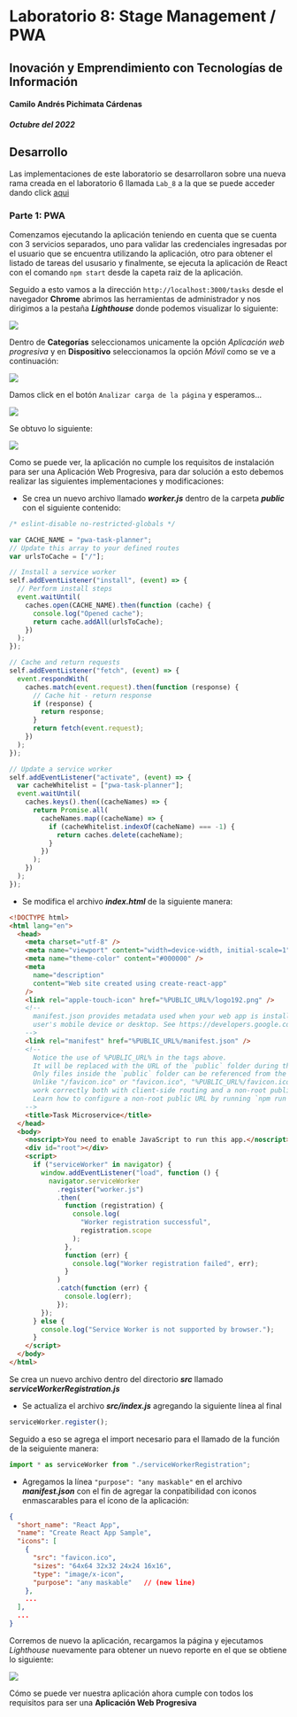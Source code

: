 # Laboratorio 8: Stage Management / PWA

## Inovación y Emprendimiento con Tecnologías de Información

#### Camilo Andrés Pichimata Cárdenas

##### Octubre del 2022

## Desarrollo

Las implementaciones de este laboratorio se desarrollaron sobre una nueva rama creada en el laboratorio 6 llamada `Lab_8` a la que se puede acceder dando click [aqui](https://github.com/CamiloPichimata/IETI-Lab_6-Hooks-React_Router/tree/Lab_8)

### Parte 1: PWA

Comenzamos ejecutando la aplicación teniendo en cuenta que se cuenta con 3 servicios separados, uno para validar las credenciales ingresadas por el usuario que se encuentra utilizando la aplicación, otro para obtener el listado de tareas del ususario y finalmente, se ejecuta la aplicación de React con el comando `npm start` desde la capeta raiz de la aplicación.

Seguido a esto vamos a la dirección `http://localhost:3000/tasks` desde el navegador **Chrome** abrimos las herramientas de administrador y nos dirigimos a la pestaña **_Lighthouse_** donde podemos visualizar lo siguiente:

![](img/lighthouse-1.png)

Dentro de **Categorías** seleccionamos unicamente la opción _Aplicación web progresiva_ y en **Dispositivo** seleccionamos la opción _Móvil_ como se ve a continuación:

![](img/lighthouse-2.png)

Damos click en el botón `Analizar carga de la página` y esperamos...

![](img/lighthouse-3.png)

Se obtuvo lo siguiente:

![](img/lighthouse-4.png)

Como se puede ver, la aplicación no cumple los requisitos de instalación para ser una Aplicación Web Progresiva, para dar solución a esto debemos realizar las siguientes implementaciones y modificaciones:

- Se crea un nuevo archivo llamado **_worker.js_** dentro de la carpeta **_public_** con el siguiente contenido:

```javascript
/* eslint-disable no-restricted-globals */

var CACHE_NAME = "pwa-task-planner";
// Update this array to your defined routes
var urlsToCache = ["/"];

// Install a service worker
self.addEventListener("install", (event) => {
  // Perform install steps
  event.waitUntil(
    caches.open(CACHE_NAME).then(function (cache) {
      console.log("Opened cache");
      return cache.addAll(urlsToCache);
    })
  );
});

// Cache and return requests
self.addEventListener("fetch", (event) => {
  event.respondWith(
    caches.match(event.request).then(function (response) {
      // Cache hit - return response
      if (response) {
        return response;
      }
      return fetch(event.request);
    })
  );
});

// Update a service worker
self.addEventListener("activate", (event) => {
  var cacheWhitelist = ["pwa-task-planner"];
  event.waitUntil(
    caches.keys().then((cacheNames) => {
      return Promise.all(
        cacheNames.map((cacheName) => {
          if (cacheWhitelist.indexOf(cacheName) === -1) {
            return caches.delete(cacheName);
          }
        })
      );
    })
  );
});
```

- Se modifica el archivo **_index.html_** de la siguiente manera:

```html
<!DOCTYPE html>
<html lang="en">
  <head>
    <meta charset="utf-8" />
    <meta name="viewport" content="width=device-width, initial-scale=1" />
    <meta name="theme-color" content="#000000" />
    <meta
      name="description"
      content="Web site created using create-react-app"
    />
    <link rel="apple-touch-icon" href="%PUBLIC_URL%/logo192.png" />
    <!--
      manifest.json provides metadata used when your web app is installed on a
      user's mobile device or desktop. See https://developers.google.com/web/fundamentals/web-app-manifest/
    -->
    <link rel="manifest" href="%PUBLIC_URL%/manifest.json" />
    <!--
      Notice the use of %PUBLIC_URL% in the tags above.
      It will be replaced with the URL of the `public` folder during the build.
      Only files inside the `public` folder can be referenced from the HTML.
      Unlike "/favicon.ico" or "favicon.ico", "%PUBLIC_URL%/favicon.ico" will
      work correctly both with client-side routing and a non-root public URL.
      Learn how to configure a non-root public URL by running `npm run build`.
    -->
    <title>Task Microservice</title>
  </head>
  <body>
    <noscript>You need to enable JavaScript to run this app.</noscript>
    <div id="root"></div>
    <script>
      if ("serviceWorker" in navigator) {
        window.addEventListener("load", function () {
          navigator.serviceWorker
            .register("worker.js")
            .then(
              function (registration) {
                console.log(
                  "Worker registration successful",
                  registration.scope
                );
              },
              function (err) {
                console.log("Worker registration failed", err);
              }
            )
            .catch(function (err) {
              console.log(err);
            });
        });
      } else {
        console.log("Service Worker is not supported by browser.");
      }
    </script>
  </body>
</html>
```

Se crea un nuevo archivo dentro del directorio **_src_** llamado **_serviceWorkerRegistration.js_**

- Se actualiza el archivo **_src/index.js_** agregando la siguiente línea al final

```javascript
serviceWorker.register();
```

Seguido a eso se agrega el import necesario para el llamado de la función de la seiguiente manera:

```javascript
import * as serviceWorker from "./serviceWorkerRegistration";
```

- Agregamos la línea `"purpose": "any maskable"` en el archivo **_manifest.json_** con el fin de agregar la conpatibilidad con iconos enmascarables para el ícono de la aplicación:

```json
{
  "short_name": "React App",
  "name": "Create React App Sample",
  "icons": [
    {
      "src": "favicon.ico",
      "sizes": "64x64 32x32 24x24 16x16",
      "type": "image/x-icon",
      "purpose": "any maskable"   // (new line)
    },
    ...
  ],
  ...
}
```

Corremos de nuevo la aplicación, recargamos la página y ejecutamos _Lighthouse_ nuevamente para obtener un nuevo reporte en el que se obtiene lo siguiente:

![](img/lighthouse-5.png)

Cómo se puede ver nuestra aplicación ahora cumple con todos los requisitos para ser una **Aplicación Web Progresiva**
